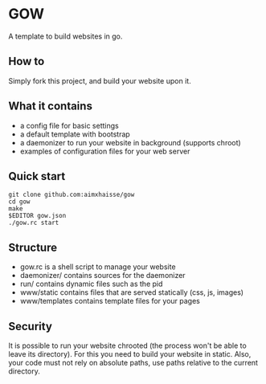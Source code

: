 GOW
===

A template to build websites in go.

How to
------

Simply fork this project, and build your website upon it.

What it contains
----------------

* a config file for basic settings
* a default template with bootstrap
* a daemonizer to run your website in background (supports chroot)
* examples of configuration files for your web server

Quick start
-----------

    git clone github.com:aimxhaisse/gow
    cd gow
    make
    $EDITOR gow.json
    ./gow.rc start

Structure
---------

* gow.rc is a shell script to manage your website
* daemonizer/ contains sources for the daemonizer
* run/ contains dynamic files such as the pid
* www/static contains files that are served statically (css, js, images)
* www/templates contains template files for your pages

Security
--------

It is possible to run your website chrooted (the process won't be able
to leave its directory). For this you need to build your website in
static. Also, your code must not rely on absolute paths, use paths
relative to the current directory.
